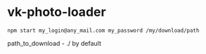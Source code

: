 # vk-photo-loader

```shell
npm start my_login@any_mail.com my_password /my/download/path
```

path_to_download - ./ by default
